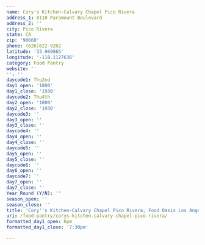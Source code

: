 ```yaml
---
name: Cory's Kitchen-Calvary Chapel Pico Rivera
address_1: 8110 Paramount Boulevard
address_2: ''
city: Pico Rivera
state: CA
zip: '90660'
phone: (626)622-9202
latitude: '33.969865'
longitude: '-118.1127636'
category: Food Pantry
website: ''
'': ''
daycode1: Thu2nd
day1_open: '1800'
day1_close: '1930'
daycode2: Thu4th
day2_open: '1800'
day2_close: '1930'
daycode3: ''
day3_open: ''
day3_close: ''
daycode4: ''
day4_open: ''
day4_close: ''
daycode5: ''
day5_open: ''
day5_close: ''
daycode6: ''
day6_open: ''
daycode7: ''
day7_open: ''
day7_close: ''
Year_Round (Y/N): ''
season_open: ''
season_close: ''
title: 'Cory''s Kitchen-Calvary Chapel Pico Rivera, Food Oasis Los Angeles'
uri: /food-pantry/corys-kitchen-calvary-chapel-pico-rivera/
formatted_day1_open: 6pm
formatted_day1_close: '7:30pm'

---
```

